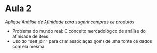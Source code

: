 ﻿# Aula 2 #

*Aplique Análise de Afinidade para sugerir compras de produtos*
* Problema do mundo real: O conceito mercadológico de análise do afinidade de itens
* Uso do "self join" para criar associação (join) de uma fonte de dados com ela mesma
